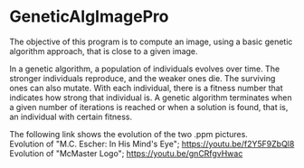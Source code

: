 # GeneticAlgImagePro
The objective of this program is to compute an image, using a basic genetic algorithm approach, that is close to a given image.

In a genetic algorithm, a population of individuals evolves over time. The stronger individuals reproduce, and the weaker ones die. The surviving ones can also mutate. With each individual, there is a fitness number that indicates how strong that individual is. A genetic algorithm terminates when a given number of iterations is reached or when a solution is found, that is, an individual with certain fitness.

The following link shows the evolution of the two .ppm pictures. <br>
Evolution of "M.C. Escher: In His Mind's Eye"; https://youtu.be/f2Y5F9ZbQl8
Evolution of "McMaster Logo"; https://youtu.be/gnCRfgvHwac
